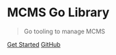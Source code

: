 <!-- markdownlint-disable first-line-h1 -->

# MCMS Go Library

> Go tooling to manage MCMS

[Get Started](#MCMS-Library)
[GitHub](https://github.com/smartcontractkit/mcms)

<!-- ![color](#f0f0f0) -->
<!-- ![](/_media/icon.svg) -->
